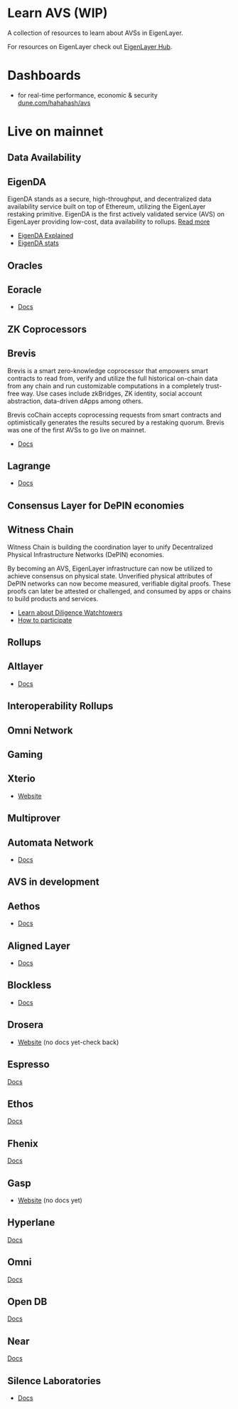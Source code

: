 # Learn AVS (WIP)
A collection of resources to learn about AVSs in EigenLayer.

For resources on EigenLayer check out [EigenLayer Hub](https://web3citizen.notion.site/EigenLayer-Hub-0d87bfebd4fe47739a4d0ef8a2e7d45f).

# Dashboards
-  for real-time performance, economic & security [dune.com/hahahash/avs](https://dune.com/hahahash/avs)


# Live on mainnet

## Data Availability
EigenDA
---

EigenDA stands as a secure, high-throughput, and decentralized data availability service built on top of Ethereum, utilizing the EigenLayer restaking primitive.
EigenDA is the first actively validated service (AVS) on EigenLayer providing low-cost, data availability to rollups.
[Read more](https://www.blog.eigenlayer.xyz/intro-to-eigenda-hyperscale-data-availability-for-rollups/) 
- [EigenDA Explained](https://www.youtube.com/watch?v=Zksr-oBkvjA)
- [EigenDA stats](https://app.eigenlayer.xyz/avs/0x870679e138bcdf293b7ff14dd44b70fc97e12fc0)
  
## Oracles
Eoracle
---
- [Docs](https://eoracle.gitbook.io/eoracle)

## ZK Coprocessors
Brevis
---
Brevis is a smart zero-knowledge coprocessor that empowers smart contracts to read from, verify and utilize the full historical on-chain data from any chain and run customizable computations in a completely trust-free way. Use cases include zkBridges, ZK identity, social account abstraction, data-driven dApps among others.

Brevis coChain accepts coprocessing requests from smart contracts and optimistically generates the results secured by a restaking quorum. Brevis was one of the first AVSs to go live on mainnet.

- [Docs](https://docs.brevis.network/)

Lagrange
---
- [Docs](https://lagrange-labs.gitbook.io/lagrange-v2-1/zk-big-data/overview-of-lagranges-parallel-prover)

## Consensus Layer for DePIN economies
Witness Chain
---
Witness Chain is building the coordination layer to unify Decentralized Physical Infrastructure Networks (DePIN) economies.

By becoming an AVS, EigenLayer infrastructure can now be utilized to achieve consensus on physical state. Unverified physical attributes of DePIN networks can now become measured, verifiable digital proofs. These proofs can later be attested or challenged, and consumed by apps or chains to build products and services.
- [Learn about Diligence Watchtowers](https://docs.witnesschain.com/diligence-watchtowers/introduction)
- [How to participate](https://www.witnesschain.com/)


## Rollups

Altlayer
---
- [Docs](https://docs.altlayer.io/altlayer-documentation)


## Interoperability Rollups
Omni Network
---

## Gaming
Xterio
---
- [Website](https://xter.io/)

## Multiprover
Automata Network
---
- [Docs](https://www.ata.network/)



## AVS in development

Aethos
---
- [Docs](https://docs.aethos.network/aethos)

Aligned Layer
---
- [Docs](https://alignedlayer.com/)


Blockless
---
- [Docs](https://blockless.network/docs)

Drosera
---
- [Website](https://www.drosera.io/) (no docs yet-check back)
  
Espresso
---
[Docs](https://docs.espressosys.com/sequencer)

Ethos
---
[Docs](https://docs.ethosstake.com/ethos/overview)

Fhenix
---
[Docs](https://docs.fhenix.zone/)

Gasp
---
- [Website](https://www.gasp.xyz/) (no docs yet)

Hyperlane
---
[Docs](https://docs.hyperlane.xyz/docs/intro)

Omni
---
[Docs](https://docs.omni.network/)

Open DB
---
[Docs](https://www.opendb.xyz/)

Near
---
[Docs](https://docs.near.org/)

Silence Laboratories
---
- [Docs](https://docs.silencelaboratories.com/welcome)
